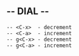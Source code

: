 ## -- DIAL --

```
-- <C-x>  - decrement
-- <C-a>  - increment
-- g<C-x> - decrement
-- g<C-a> - increment
```
